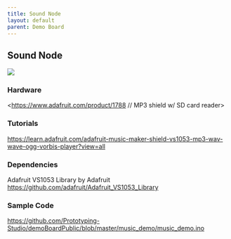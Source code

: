 ```yaml
---
title: Sound Node
layout: default
parent: Demo Board
---
```

## Sound Node
![](../attachments/pasted-image-20240822114638.png)
### Hardware
<https://www.adafruit.com/product/1788 // MP3 shield w/ SD card reader>
### Tutorials
<https://learn.adafruit.com/adafruit-music-maker-shield-vs1053-mp3-wav-wave-ogg-vorbis-player?view=all>
### Dependencies
Adafruit VS1053 Library by Adafruit
<https://github.com/adafruit/Adafruit_VS1053_Library>
### Sample Code
<https://github.com/Prototyping-Studio/demoBoardPublic/blob/master/music_demo/music_demo.ino>

